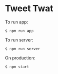 # Tweet Twat

To run app:

    $ npm run app

To run server:

    $ npm run server

On production:

    $ npm start
